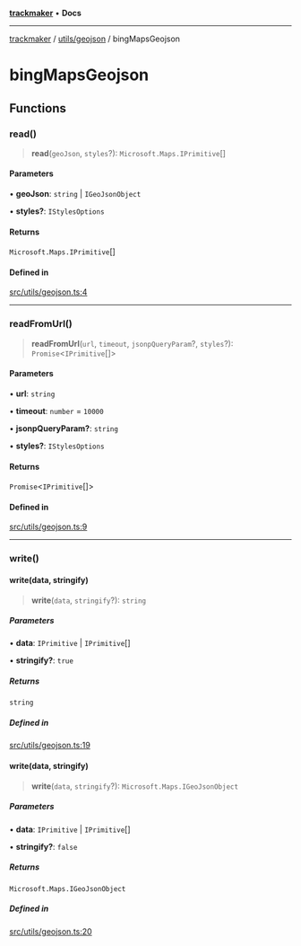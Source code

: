 [**trackmaker**](../../../README.md) • **Docs**

***

[trackmaker](../../../modules.md) / [utils/geojson](../README.md) / bingMapsGeojson

# bingMapsGeojson

## Functions

### read()

> **read**(`geoJson`, `styles`?): `Microsoft.Maps.IPrimitive`[]

#### Parameters

• **geoJson**: `string` \| `IGeoJsonObject`

• **styles?**: `IStylesOptions`

#### Returns

`Microsoft.Maps.IPrimitive`[]

#### Defined in

[src/utils/geojson.ts:4](https://github.com/Anson2251/trackmaker/blob/542e2b29ae5b4a888f6d924839d95f01680fd96f/src/utils/geojson.ts#L4)

***

### readFromUrl()

> **readFromUrl**(`url`, `timeout`, `jsonpQueryParam`?, `styles`?): `Promise`\<`IPrimitive`[]\>

#### Parameters

• **url**: `string`

• **timeout**: `number` = `10000`

• **jsonpQueryParam?**: `string`

• **styles?**: `IStylesOptions`

#### Returns

`Promise`\<`IPrimitive`[]\>

#### Defined in

[src/utils/geojson.ts:9](https://github.com/Anson2251/trackmaker/blob/542e2b29ae5b4a888f6d924839d95f01680fd96f/src/utils/geojson.ts#L9)

***

### write()

#### write(data, stringify)

> **write**(`data`, `stringify`?): `string`

##### Parameters

• **data**: `IPrimitive` \| `IPrimitive`[]

• **stringify?**: `true`

##### Returns

`string`

##### Defined in

[src/utils/geojson.ts:19](https://github.com/Anson2251/trackmaker/blob/542e2b29ae5b4a888f6d924839d95f01680fd96f/src/utils/geojson.ts#L19)

#### write(data, stringify)

> **write**(`data`, `stringify`?): `Microsoft.Maps.IGeoJsonObject`

##### Parameters

• **data**: `IPrimitive` \| `IPrimitive`[]

• **stringify?**: `false`

##### Returns

`Microsoft.Maps.IGeoJsonObject`

##### Defined in

[src/utils/geojson.ts:20](https://github.com/Anson2251/trackmaker/blob/542e2b29ae5b4a888f6d924839d95f01680fd96f/src/utils/geojson.ts#L20)
